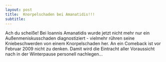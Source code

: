 ```yaml
---
layout: post
title:  Knorpelschaden bei Amanatidis!!!
subtitle:  
---
```


Ach du scheiße! Bei Ioannis Amanatidis wurde jetzt nicht mehr nur ein Außenmeniskusschaden diagnostiziert - vielmehr rühren seine Kniebeschwerden von einem Knorpelschaden her. An ein Comeback ist vor Februar 2009 nicht zu denken. Damit wird die Eintracht aller Voraussicht nach in der Winterpause personell nachlegen...


